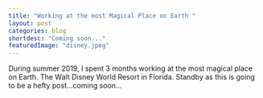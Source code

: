 ```yaml
---
title: "Working at the most Magical Place on Earth "
layout: post
categories: blog
shortdesc: "Coming soon..."
featuredImage: "disney.jpeg"
---
```


During summer 2019, I spent 3 months working at the most magical place on Earth. The Walt Disney World Resort in Florida. Standby as this is going to be a hefty post...coming soon...
